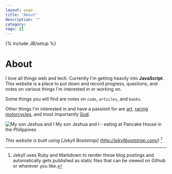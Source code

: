 ```yaml
---
layout: page
title: "About"
description: ""
category: 
tags: []
---
```

{% include JB/setup %}

# About

I love all things web and tech. Currently I'm getting heavily into **JavaScript**. This website is a place to put down and record progress, questions, and notes on various things I'm interested in or working on.

Some things you will find are notes on `code`, `articles`, and `books`.

Other things I'm interested in and have a passiont for are [art](http://design48.net/clients/hoodlum), [racing motorcycles](http://www.ryanregalado.com), and most importantly [God](http://ryanregalado.com/news_aug2008.php).

![My son Jeshua and I](http://design48.net/i/Ryan-and-Jeshua-Pancake-House.png)
My son Jeshua and I - eating at Pancake House in the Philippines
     
_This website is built using [Jekyll Bootstrap] (http://jekyllbootstrap.com/) [^1]_

[^1]: Jekyll uses Ruby and Markdown to render these blog postings and automatically gets published as static files that can be viewed on Github or wherever you like.
